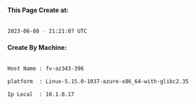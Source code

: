 
   
#### This Page Create at:

```bash

2023-06-08 - 21:21:07 UTC

```

#### Create By Machine:

```bash

Host Name : fv-az343-396

platform  : Linux-5.15.0-1037-azure-x86_64-with-glibc2.35

Ip Local  : 10.1.0.17

```

